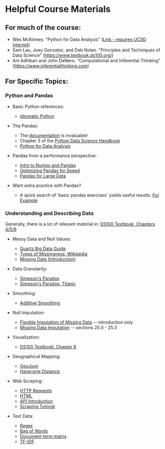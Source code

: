 
# Helpful Course Materials

## For much of the course:
    
* Wes McKinney. "Python for Data Analysis" ([Link - requires UCSD internet](proquest.safaribooksonline.com/9781449323592))
* Sam Lau, Joey Gonzalez, and Deb Nolan. "Principles and Techniques of Data Science" (https://www.textbook.ds100.org/)
* Ani Adhikari and John DeNero. "Computational and Inferential
  Thinking" (https://www.inferentialthinking.com)
  
  
## For Specific Topics:

### Python and Pandas

* Basic Python references:
  - [Idiomatic Python](https://docs.python-guide.org/writing/style/)

* The Pandas:
  - The [documentation](https://pandas.pydata.org/pandas-docs/stable/)
    is invaluable!
  - Chapter 3 of the [Python Data Science Handbook](https://jakevdp.github.io/PythonDataScienceHandbook/)
  - [Python for Data Analysis](proquest.safaribooksonline.com/9781449323592)


* Pandas from a performance perspective:
  - [Intro to Numpy and Pandas](https://cloudxlab.com/blog/numpy-pandas-introduction/)
  - [Optimizing Pandas for Speed](https://engineering.upside.com/a-beginners-guide-to-optimizing-pandas-code-for-speed-c09ef2c6a4d6)
  - [Pandas for Large Data](https://www.dataquest.io/blog/pandas-big-data/)

* Want extra practice with Pandas?
  - A quick search of 'basic pandas exercises' yields useful
    results. [For Example](https://github.com/guipsamora/pandas_exercises)

### Understanding and Describing Data

Generally, there is a lot of relevant material in: [DS100 Textbook,
Chapters 4/5/6](https://www.textbook.ds100.org/)

* Messy Data and Null Values:
  - [Quartz Big Data Guide](https://github.com/Quartz/bad-data-guide)
  - [Types of Missingness: Wikipedia](https://en.wikipedia.org/wiki/Missing_data)
  - [Missing Data (Introduction)](https://stefvanbuuren.name/fimd/sec-MCAR.html)

* Data Granularity:
  - [Simpson's Paradox](https://en.wikipedia.org/wiki/Simpson%27s_paradox)
  - [Simpson's Paradox: Titanic](https://select-statistics.co.uk/blog/hidden-data-and-surviving-a-sinking-ship-simpsons-paradox/)
    
* Smoothing:
  - [Additive Smoothing](https://en.wikipedia.org/wiki/Additive_smoothing)

* Null Imputation:
  - [Flexible Imputation of Missing
    Data](https://stefvanbuuren.name/fimd/) -- introduction only
  - [Missing Data Imputation](http://www.stat.columbia.edu/~gelman/arm/missing.pdf) -- sections 25.0 - 25.3

* Visualization:
  - [DS100 Textbook: Chapter 6](https://www.textbook.ds100.org/ch/06/viz_intro.html)

* Geographical Mapping:
  - [GeoJson](https://macwright.org/2015/03/23/geojson-second-bite.html)
  - [Haversine Distance](https://en.wikipedia.org/wiki/Haversine_formula)

* Web Scraping:
  - [HTTP Requests](https://www.w3schools.com/tags/ref_httpmethods.asp)
  - [HTML](http://fab.academany.org/2018/labs/fablaboshanghai/students/bob-wu/Fabclass/week2_project_management/HTML.html)
  - [API Introduction](https://www.dataquest.io/blog/python-api-tutorial/)
  - [Scraping Tutorial](https://towardsdatascience.com/an-introduction-to-web-scraping-with-python-bc9563fe8860)
    
* Text Data:
  - [Regex](https://www.textbook.ds100.org/ch/08/text_intro.html)
  - [Bag of Words](https://en.wikipedia.org/wiki/Bag-of-words_model)
  - [Document-term matrix](https://en.wikipedia.org/wiki/Document-term_matrix)
  - [TF-IDF](https://en.wikipedia.org/wiki/Tf%E2%80%93idf)
